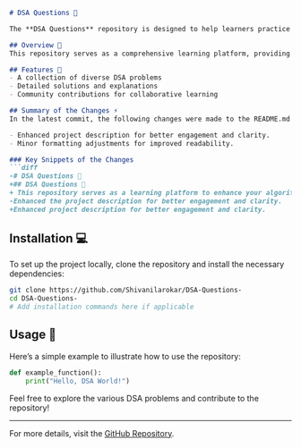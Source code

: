 ```markdown
# DSA Questions 🤖

The **DSA Questions** repository is designed to help learners practice and master their algorithmic skills while improving their understanding of Data Structures and Algorithms (DSA). 

## Overview 🌟
This repository serves as a comprehensive learning platform, providing a wide range of DSA problems with examples and code snippets for practical understanding. Contributions are welcome!

## Features 🚀
- A collection of diverse DSA problems
- Detailed solutions and explanations
- Community contributions for collaborative learning

## Summary of the Changes ⚡
In the latest commit, the following changes were made to the README.md file:

- Enhanced project description for better engagement and clarity.
- Minor formatting adjustments for improved readability.

### Key Snippets of the Changes
```diff
-# DSA Questions 🤖
+## DSA Questions 🤖
+ This repository serves as a learning platform to enhance your algorithmic skills and improve your understanding of Data Structures and Algorithms (DSA).
-Enhanced the project description for better engagement and clarity.
+Enhanced project description for better engagement and clarity.
```

## Installation 💻
To set up the project locally, clone the repository and install the necessary dependencies:
```bash
git clone https://github.com/Shivanilarokar/DSA-Questions-
cd DSA-Questions-
# Add installation commands here if applicable
```

## Usage 📖
Here’s a simple example to illustrate how to use the repository:
```python
def example_function():
    print("Hello, DSA World!")
```
Feel free to explore the various DSA problems and contribute to the repository!

---

For more details, visit the [GitHub Repository](https://github.com/Shivanilarokar/DSA-Questions-).
```